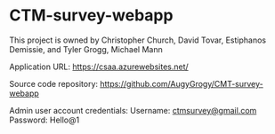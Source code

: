 # CTM-survey-webapp

This project is owned by Christopher Church, David Tovar, Estiphanos Demissie, and Tyler Grogg, Michael Mann

Application URL: https://csaa.azurewebsites.net/

Source code repository: https://github.com/AugyGrogy/CMT-survey-webapp

Admin user account credentials: 
Username: ctmsurvey@gmail.com
Password: Hello@1
